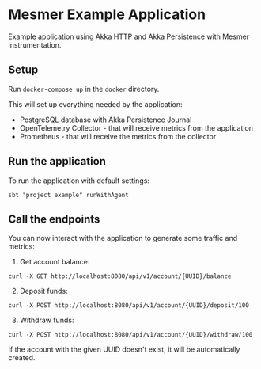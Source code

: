 # Mesmer Example Application

Example application using Akka HTTP and Akka Persistence with Mesmer instrumentation.

## Setup

Run `docker-compose up` in the `docker` directory.

This will set up everything needed by the application:
- PostgreSQL database with Akka Persistence Journal
- OpenTelemetry Collector - that will receive metrics from the application
- Prometheus - that will receive the metrics from the collector

## Run the application

To run the application with default settings:
```
sbt "project example" runWithAgent
```

## Call the endpoints

You can now interact with the application to generate some traffic and metrics:
1. Get account balance:
```
curl -X GET http://localhost:8080/api/v1/account/{UUID}/balance
```
2. Deposit funds:
```
curl -X POST http://localhost:8080/api/v1/account/{UUID}/deposit/100
```
3. Withdraw funds:
```
curl -X POST http://localhost:8080/api/v1/account/{UUID}/withdraw/100
```

If the account with the given UUID doesn't exist, it will be automatically created.
